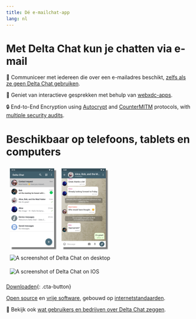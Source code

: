 ```yaml
---
title: Dé e-mailchat-app
lang: nl
---
```


# Met Delta Chat kun je chatten via e-mail

💬 Communiceer met iedereen die over een e-mailadres beschikt, [zelfs als ze geen Delta Chat gebruiken](https://www.youtube-nocookie.com/embed/8LbrGXKZN70).

🥳 Geniet van interactieve gesprekken met behulp van [webxdc-apps](https://webxdc.org).

🔒 End-to-End Encryption using [Autocrypt](https://autocrypt.org) and [CounterMITM](https://countermitm.readthedocs.io/en/latest/new.html) protocols, with [multiple security audits](https://delta.chat/en/2023-03-27-third-independent-security-audit). 

# Beschikbaar op telefoons, tablets en computers


<img src="../assets/blog/screenshots/2019-12-17-delta-chat-google-play-release-chat-list-light.png" width="120" 
style="float: left; margin: 10px;display: block;box-shadow: 5px 5px 2px #777;" alt="A screenshot of Delta Chat on Android showing chat list" /> 
<img src="../assets/blog/screenshots/2019-12-17-delta-chat-google-play-release-group-light.png" width="120" 
style="float: left; margin: 10px;display: block;box-shadow: 5px 5px 2px #777;" alt="A screenshot of Delta Chat on Android showing a chat" /> 

<img src="../assets/blog/desktop-screenshot.png" width="280" style="float:left; margin: 10px" alt="A screenshot of Delta Chat on desktop" /> 

<img src="../assets/blog/screenshots/2020-01-09-delta-chat-iOS-weekend-group-chat.png" width="110" style="margin: 10px" alt="A screenshot of Delta Chat on IOS" /> 

[Downloaden](https://get.delta.chat){: .cta-button}

[Open source](https://nl.wikipedia.org/wiki/Opensourcesoftware)
en [vrije software](https://nl.wikipedia.org/wiki/Vrije_software), gebouwd op [internetstandaarden](https://github.com/deltachat/deltachat-core-rust/blob/master/standards.md). 

📣 Bekijk ook [wat gebruikers en bedrijven over Delta Chat zeggen](user-voices).
